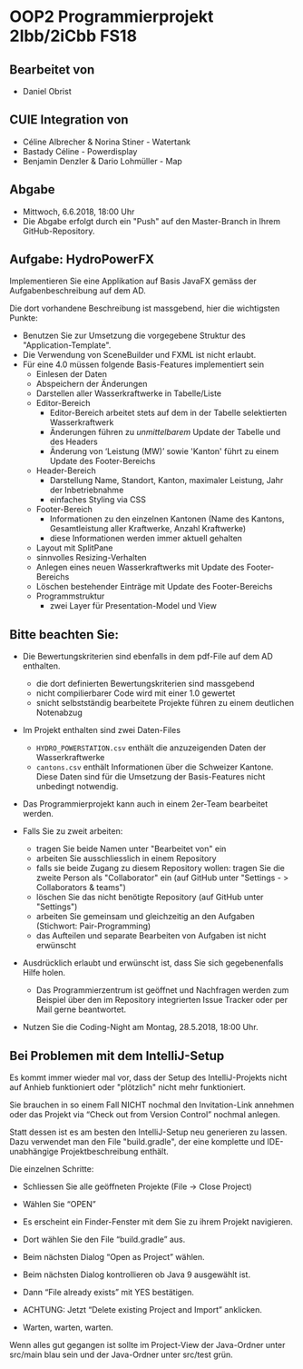 # OOP2 Programmierprojekt 2Ibb/2iCbb FS18

## Bearbeitet von
 - Daniel Obrist
 
## CUIE Integration von
 - Céline Albrecher & Norina Stiner - Watertank
 - Bastady Céline - Powerdisplay
 - Benjamin Denzler & Dario Lohmüller - Map

## Abgabe
- Mittwoch, 6.6.2018, 18:00 Uhr
- Die Abgabe erfolgt durch ein "Push" auf den Master-Branch in Ihrem GitHub-Repository.

## Aufgabe: HydroPowerFX

Implementieren Sie eine Applikation auf Basis JavaFX gemäss der Aufgabenbeschreibung auf dem AD. 

Die dort vorhandene Beschreibung ist massgebend, hier die wichtigsten Punkte:
 - Benutzen Sie zur Umsetzung die vorgegebene Struktur des "Application-Template".
 - Die Verwendung von SceneBuilder und FXML ist nicht erlaubt.
 - Für eine 4.0 müssen folgende Basis-Features implementiert sein
   - Einlesen der Daten
   - Abspeichern der Änderungen
   - Darstellen aller Wasserkraftwerke in Tabelle/Liste 
   - Editor-Bereich
     - Editor-Bereich arbeitet stets auf dem in der Tabelle selektierten Wasserkraftwerk
     - Änderungen führen zu *unmittelbarem* Update der Tabelle und des Headers
     - Änderung von ‘Leistung (MW)’ sowie 'Kanton' führt zu einem Update des Footer-Bereichs
   - Header-Bereich 
     - Darstellung Name, Standort, Kanton, maximaler Leistung, Jahr der Inbetriebnahme
     - einfaches Styling via CSS
   - Footer-Bereich
     - Informationen zu den einzelnen Kantonen (Name des Kantons, Gesamtleistung aller Kraftwerke, Anzahl Kraftwerke)
     - diese Informationen werden immer aktuell gehalten
   - Layout mit SplitPane
   - sinnvolles Resizing-Verhalten
   - Anlegen eines neuen Wasserkraftwerks mit Update des Footer-Bereichs
   - Löschen bestehender Einträge mit Update des Footer-Bereichs
   - Programmstruktur
     - zwei Layer für Presentation-Model und View 


## Bitte beachten Sie:
 - Die Bewertungskriterien sind ebenfalls in dem pdf-File auf dem AD enthalten.
   - die dort definierten Bewertungskriterien sind massgebend
   - nicht compilierbarer Code wird mit einer 1.0 gewertet
   - snicht selbstständig bearbeitete Projekte führen zu einem deutlichen Notenabzug
   
 - Im Projekt enthalten sind zwei Daten-Files
   - `HYDRO_POWERSTATION.csv` enthält die anzuzeigenden Daten der Wasserkraftwerke
   - `cantons.csv` enthält Informationen über die Schweizer Kantone. Diese Daten sind für die Umsetzung der Basis-Features nicht unbedingt notwendig.
 
 - Das Programmierprojekt kann auch in einem 2er-Team bearbeitet werden. 
 
 - Falls Sie zu zweit arbeiten:
   - tragen Sie beide Namen unter "Bearbeitet von" ein
   - arbeiten Sie ausschliesslich in einem Repository
   - falls sie beide Zugang zu diesem Repository wollen: tragen Sie die zweite Person als "Collaborator" ein (auf GitHub unter "Settings - > Collaborators & teams")
   - löschen Sie das nicht benötigte Repository (auf GitHub unter "Settings")
   - arbeiten Sie gemeinsam und gleichzeitig an den Aufgaben (Stichwort: Pair-Programming)
   - das Aufteilen und separate Bearbeiten von Aufgaben ist nicht erwünscht
 
 - Ausdrücklich erlaubt und erwünscht ist, dass Sie sich gegebenenfalls Hilfe holen.
   - Das Programmierzentrum ist geöffnet und Nachfragen werden zum Beispiel über den im Repository integrierten 
 Issue Tracker oder per Mail gerne beantwortet. 
 
 - Nutzen Sie die Coding-Night am Montag, 28.5.2018, 18:00 Uhr. 


## Bei Problemen mit dem IntelliJ-Setup
Es kommt immer wieder mal vor, dass der Setup des IntelliJ-Projekts nicht auf Anhieb funktioniert oder "plötzlich"
nicht mehr funktioniert.

Sie brauchen in so einem Fall NICHT nochmal den Invitation-Link annehmen oder das Projekt via “Check out from Version Control” nochmal anlegen.

Statt dessen ist es am besten den IntelliJ-Setup neu generieren zu lassen. Dazu verwendet man den File "build.gradle", der eine 
komplette und IDE-unabhängige Projektbeschreibung enthält.

Die einzelnen Schritte:

- Schliessen Sie alle geöffneten Projekte (File -> Close Project)

- Wählen Sie “OPEN” 

- Es erscheint ein Finder-Fenster mit dem Sie zu ihrem Projekt navigieren.

- Dort wählen Sie den File “build.gradle” aus.

- Beim nächsten Dialog “Open as Project” wählen.

- Beim nächsten Dialog kontrollieren ob Java 9 ausgewählt ist.

- Dann “File already exists” mit YES bestätigen.

- ACHTUNG: Jetzt “Delete existing Project and Import” anklicken.

- Warten, warten, warten.

Wenn alles gut gegangen ist sollte im Project-View der Java-Ordner unter src/main blau sein und der Java-Ordner unter src/test grün.